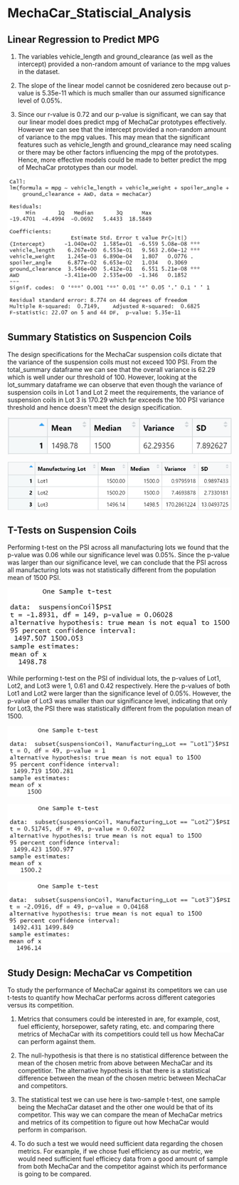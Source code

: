 # MechaCar_Statiscial_Analysis

## Linear Regression to Predict MPG

1. The variables vehicle_length and ground_clearance (as well as the intercept) provided a non-random amount of variance to the mpg values in the dataset.

2. The slope of the linear model cannot be cosnidered zero because out p-value is 5.35e-11 which is much smaller than our assumed significance level of 0.05%.

3. Since our r-value is 0.72 and our p-value is significant, we can say that our linear model does predict mpg of MechaCar prototypes effectively. However we can see that the intercept provided a non-random amount of variance to the mpg values. This may mean that the significant features such as vehicle_length and ground_clearance may need scaling or there may be other factors influencing the mpg of the prototypes. Hence, more effective models could be made to better predict the mpg of MechaCar prototypes than our model.

![Linear Regression screenshot](https://github.com/Zarif601/MechaCar_Statiscial_Analysis/blob/main/Resources/Linear%20Regression%20screenshot.PNG)

## Summary Statistics on Suspencion Coils

The design specifications for the MechaCar suspension coils dictate that the variance of the suspension coils must not exceed 100 PSI. From the total_summary dataframe we can see that the overall variance is 62.29 which is well under our threshold of 100. However, looking at the lot_summary dataframe we can observe that even though the variance of suspension coils in Lot 1 and Lot 2 meet the requirements, the variance of suspension coils in Lot 3 is 170.29 which far exceeds the 100 PSI variance threshold and hence doesn't meet the design specification.

![total_summary](https://github.com/Zarif601/MechaCar_Statiscial_Analysis/blob/main/Resources/total_summary.PNG)

![lot_summary](https://github.com/Zarif601/MechaCar_Statiscial_Analysis/blob/main/Resources/lot_summary.PNG)

## T-Tests on Suspension Coils

Performing t-test on the PSI across all manufacturing lots we found that the p-value was 0.06 while our significance level was 0.05%. Since the p-value was larger than our significance level, we can conclude that the PSI across all manufacturing lots was not statistically different from the population mean of 1500 PSI.

![All_Lots](https://github.com/Zarif601/MechaCar_Statiscial_Analysis/blob/main/Resources/T-Test%20All%20Lots.PNG)

While performing t-test on the PSI of individual lots, the p-values of Lot1, Lot2, and Lot3 were 1, 0.61 and 0.42 respectively. Here the p-values of both Lot1 and Lot2 were larger than the significance level of 0.05%. However, the p-value of Lot3 was smaller than our significance level, indicating that only for Lot3, the PSI there was statistically different from the population mean of 1500.


![Lot1](https://github.com/Zarif601/MechaCar_Statiscial_Analysis/blob/main/Resources/T-Test%20Lot1.PNG)

![Lot2](https://github.com/Zarif601/MechaCar_Statiscial_Analysis/blob/main/Resources/T-Test%20Lot2.PNG)

![Lot3](https://github.com/Zarif601/MechaCar_Statiscial_Analysis/blob/main/Resources/T-Test%20Lot3.PNG)

## Study Design: MechaCar vs Competition

To study the performance of MechaCar against its competitors we can use t-tests to quantify how MechaCar performs across different categories versus its competition. 

1. Metrics that consumers could be  interested in are, for example, cost, fuel efficienty, horsepower, safety rating, etc. and comparing there metrics of MechaCar with its competitiors could tell us how MechaCar can perform against them.

2. The null-hypothesis is that there is no statistical difference between the mean of the chosen metric from above between MechaCar and its competitior. The alternative hypothesis is that there is a statistical difference between the mean of the chosen metric between MechaCar and competitors.

3. The statistical test we can use here is two-sample t-test, one sample being the MechaCar dataset and the other one would be that of its competitor. This way we can compare the mean of MechaCar metrics and metrics of its competition to figure out how MechaCar would perform in comparison.

4. To do such a test we would need sufficient data regarding the chosen metrics. For example, if we chose fuel efficiency as our metric, we would need sufficient fuel efficiecy data from a good amount of sample from both MechaCar and the competitor against which its performance is going to be compared.

